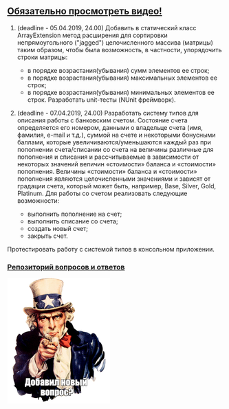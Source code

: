 ## [Обязательно просмотреть видео!](https://drive.google.com/drive/folders/1z9dWTY0spT6MI4SAnlUxPIEqraqMlJRG)

1. (deadline - 05.04.2019, 24.00) Добавить в статический класс ArrayExtension метод расширения для сортировки непрямоугольного ("jagged") целочисленного массива (матрицы) таким образом, чтобы была возможность, в частности, упорядочить строки матрицы:
   - в порядке возрастания(убывания) сумм элементов ее строк;
   - в порядке возрастания(убывания) максимальных элементов ее строк;
   - в порядке возрастания(убывания) минимальных элементов ее строк.
Разработать unit-тесты (NUnit фреймворк).

2. (deadline - 07.04.2019, 24.00) Разработать систему типов для описания работы с банковским счетом. Состояние счета определяется его номером, данными о владельце счета (имя, фамилия, e-mail и т.д.), суммой на счете и некоторыми бонусными баллами, которые увеличиваются/уменьшаются каждый раз при пополнении счета/списании со счета на величины различные для пополнения и списания и рассчитываемые в зависимости от некоторых значений величин «стоимости» баланса и «стоимости» пополнения. Величины «стоимости» баланса и «стоимости» пополнения являются целочисленными значениями и зависят от градации счета, который может быть, например,  Base, Silver, Gold, Platinum. Для работы со счетом реализовать следующие возможности: 
	- выполнить пополнение на счет;
	- выполнить списание со счета; 
	- создать новый счет; 
	- закрыть счет.

Протестировать работу с системой типов в консольном приложении.

### [Репозиторий вопросов и ответов](https://github.com/AnzhelikaKravchuk/.NET-Training.-Spring-2019/tree/master/.Net-Interview-Questions)

![](https://github.com/AnzhelikaKravchuk/Materials/blob/master/Pictures/Q%26A.png)